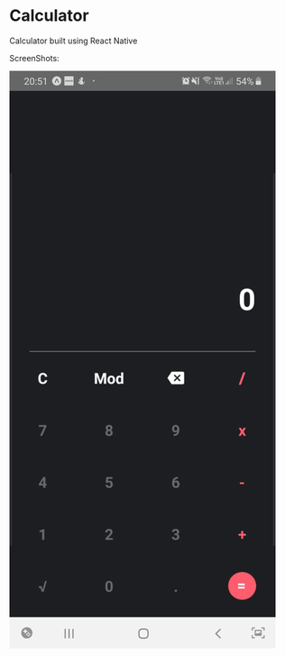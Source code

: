 # Calculator

<p>Calculator built using React Native</p>

<p>ScreenShots:</p>
<img src="./images/image.jpeg">

